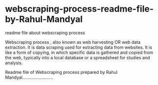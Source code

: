 # webscraping-process-readme-file-by-Rahul-Mandyal
readme file about webscraping process

Webscraping process , also known as web harvesting OR web data extraction.
It is data scraping used for extracting data from websites.
It is like a form of copying, in which specific data is gathered and copied from the web, typically into a local database or a spreadsheet for studies and analysis.



Readme file of Webscraping process prepared by Rahul Mandyal.........................
